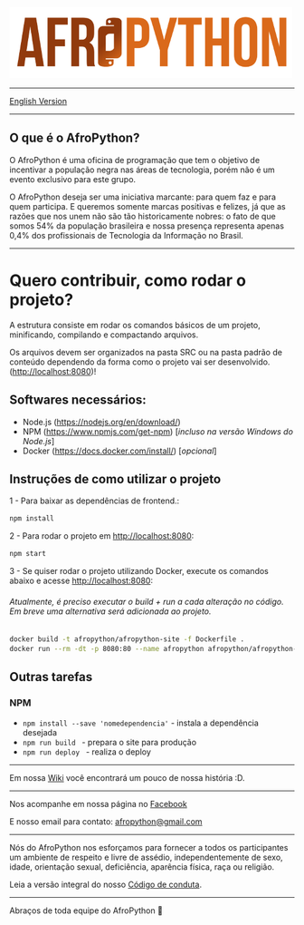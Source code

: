 ![AfroPython Logo](AfroPython_brand.png "AfroPython")

---------------------------------------
[English Version](https://github.com/AfroPython/afropython-site/blob/master/README_EN.md)

---------------------------------------

## O que é o AfroPython?
O AfroPython é uma oficina de programação que tem o objetivo de incentivar a população negra nas áreas de tecnologia, porém não é um evento exclusivo para este grupo.

O AfroPython deseja ser uma iniciativa marcante: para quem faz e para quem participa. E queremos somente marcas positivas e felizes, já que as razões que nos unem não são tão historicamente nobres: o fato de que somos 54% da população brasileira e nossa presença representa apenas 0,4% dos profissionais de Tecnologia da Informação no Brasil.

---------------------------------------

# Quero contribuir, como rodar o projeto?

A estrutura consiste em rodar os comandos básicos de um projeto, minificando, compilando e compactando arquivos.

Os arquivos devem ser organizados na pasta SRC ou na pasta padrão de conteúdo dependendo da forma como o projeto vai ser desenvolvido.
([http://localhost:8080](http://localhost:8080))!

## Softwares necessários:

- Node.js (https://nodejs.org/en/download/)
- NPM (https://www.npmjs.com/get-npm) [_incluso na versão Windows do Node.js_]
- Docker (https://docs.docker.com/install/) [_opcional_]

## Instruções de como utilizar o projeto

1 - Para baixar as dependências de frontend.:

```sh
npm install
```

2 - Para rodar o projeto em [http://localhost:8080](http://localhost:8080):

```sh
npm start
```

3 - Se quiser rodar o projeto utilizando Docker, execute os comandos abaixo e acesse [http://localhost:8080](http://localhost:8080):

###### Atualmente, é preciso executar o build + run a cada alteração no código. Em breve uma alternativa será adicionada ao projeto.

```sh
docker build -t afropython/afropython-site -f Dockerfile .
docker run --rm -dt -p 8080:80 --name afropython afropython/afropython-site
```

## Outras tarefas

### NPM

* `npm install --save 'nomedependencia'` - instala a dependência desejada
* `npm run build ` - prepara o site para produção
* `npm run deploy ` - realiza o deploy

---------------------------------------

Em nossa [Wiki](https://github.com/AfroPython/afropython-site/wiki) você encontrará um pouco de nossa história :D.

---------------------------------------

Nos acompanhe em nossa página no [Facebook](https://www.facebook.com/AfroPython/)

E nosso email para contato: afropython@gmail.com

---------------------------------------

Nós do AfroPython nos esforçamos para fornecer a todos os participantes um ambiente de respeito e livre de assédio, independentemente de sexo, idade, orientação sexual, deficiência, aparência física, raça ou religião.

Leia a versão integral do nosso [Código de conduta](https://github.com/AfroPython/afropython-site/wiki/C%C3%B3digo-de-Conduta).

---------------------------------------

Abraços de toda equipe do AfroPython :yellow_heart: